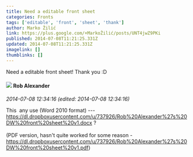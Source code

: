 ```yaml
---
title: Need a editable front sheet
categories: Fronts
tags: ['editable', 'front', 'sheet', 'thank']
author: Marko Žilić
link: https://plus.google.com/+MarkoŽilić/posts/UNT4jwZ9PKi
published: 2014-07-08T11:21:25.331Z
updated: 2014-07-08T11:21:25.331Z
imagelink: []
thumblinks: []
---
```


Need a editable front sheet! Thank you :D
<div id='comment z13eutox3saqspoh304cj1db2w2agxmaqcw'>
  <h4><img src='{{site.baseurl}}//images/avatars/101223885539785381547_photo.jpg'> Rob Alexander</h4>
      <p><cite>2014-07-08 12:34:16 (edited: 2014-07-08 12:34:16)</cite></p>
        <p>This  any use (Word 2010 format) --- <a href="https://dl.dropboxusercontent.com/u/737926/Rob%20Alexander%27s%20DW%20front%20sheet%20v1.docx" class="ot-anchor">https://dl.dropboxusercontent.com/u/737926/Rob%20Alexander%27s%20DW%20front%20sheet%20v1.docx</a> ?<br /><br />(PDF version, hasn&#39;t quite worked for some reason - <a href="https://dl.dropboxusercontent.com/u/737926/Rob%20Alexander%27s%20DW%20front%20sheet%20v1.pdf" class="ot-anchor">https://dl.dropboxusercontent.com/u/737926/Rob%20Alexander%27s%20DW%20front%20sheet%20v1.pdf</a>)</p>
</div>
        